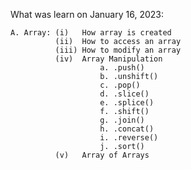 What was learn on January 16, 2023:

    A. Array: (i)   How array is created
              (ii)  How to access an array
              (iii) How to modify an array
              (iv)  Array Manipulation
                        a. .push()
                        b. .unshift()
                        c. .pop()
                        d. .slice()
                        e. .splice()
                        f. .shift()
                        g. .join()
                        h. .concat()
                        i. .reverse()
                        j. .sort()
              (v)   Array of Arrays

